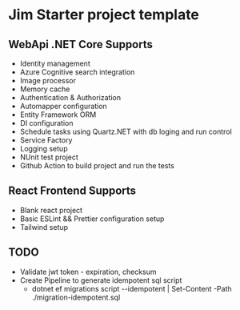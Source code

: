 # Jim Starter project template

## WebApi .NET Core Supports

- Identity management
- Azure Cognitive search integration
- Image processor
- Memory cache
- Authentication & Authorization
- Automapper configuration
- Entity Framework ORM
- DI configuration
- Schedule tasks using Quartz.NET with db loging and run control
- Service Factory
- Logging setup
- NUnit test project
- Github Action to build project and run the tests

## React Frontend Supports

- Blank react project
- Basic ESLint && Prettier configuration setup
- Tailwind setup

## TODO
- Validate jwt token - expiration, checksum
- Create Pipeline to generate idempotent sql script
  - dotnet ef migrations script --idempotent | Set-Content -Path ./migration-idempotent.sql
